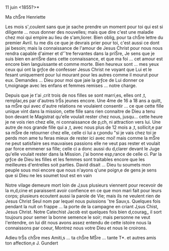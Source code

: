  11 juin <1855?>*

Ma chŠre Henriette

Les mois s'‚coulent sans que je sache prendre un moment pour toi qui est si diligente … nous donner des nouvelles; mais que dire c'est une maladie chez moi qui empire au lieu de s'am‚liorer. Bien oblig‚ pour ta chŠre lettre du premier Avril. tu me dis ce que je devrais prier pour toi, c'est aussi ce dont jai besoin; mais la connaissance de l'amour de Jesus Christ pour nous nous rendra capable d'aimer et d'ˆtre fervantes dans la priŠre, Je sens que je suis bien en arriŠre dans cette connaissance, et que ma foi … cet amour est encore bien languissante et comme morte. Bien heureux sont … mes yeux ceux qui ont la grƒce de confesser Jesus Christ ne voyant que Lui et le fesant uniquement pour lui mourant pour les autres comme il mourut pour eux. Demandes … Dieu pour moi que jaie la grƒce de Lui donner ce t‚moignage avec les enfans et femmes remises … notre charge.

Depuis que je t'ai ‚crit trois de nos filles se sont marri‚es, elles ont ‚t‚ remplac‚es par d'autres trŠs jeunes encore. Une 4me de 16 a 18 ans a quitt‚ sa mŠre qui avec d'autre relations ne voulaient consentir … ce que cette fille unique vint dans la mission, cette fille sans rien connaitre de Dieu a tenu bon devant le Magistrat qu'elle voulait rester chez nous, jusqu… cette heure je ne vois rien chez elle, ni connaissance de p‚ch‚ ni attraction vers lui. Une autre de nos grande fille qui a ‚t‚ avec nous plus de 12 mois a ‚t‚ sollicit‚e par sa mŠre de retourner chez elle, celle ci lui a r‚pondu "si je vais chez toi je perds mon ame tu feras mieux de rester ici avec moi! mais comme la mŠre ne peut satisfaire ses mauvaises passions elle ne veut pas rester et voulait par force emmener sa fille; celle ci a donc aussi du d‚clarer devant le Juge qu'elle voulait rester dans la Mission. j'ai bonne esp‚rance de celle ci. Par la grƒce de Dieu les filles et les femmes sont traitables encore que les meilleures d'entrelles soit parties. David disait … Dieu tu soumets mon peuple sous moi encore que nous n'ayons q'une poign‚e de gens je sens que si Dieu ne les soumet tout est en vain

Notre vilage demeure mort loin de J‚sus plusieurs viennent pour recevoir de la m‚d‚cine et paraissent avoir confience en ce que mon mari fait pour leurs corps; plusieurs ecoutent aussi la parole de Vie; mais ils ne veulent rien de Jesus Christ Seul nom par lequel nous puissions ˆtre Sauv‚s. Quelques fois pendant la nuit on frappe … la porte de la campagne en criant J‚sus Chist, Jesus Christ. Notre Catechist Jacob est quelques fois bien d‚courag‚, il sort toujours pour semer la bonne semence le soir; mais personne ne veut l'entendre, on lui dit nous avons assez entendu de cette istoire nous la connaissons par coeur, Montrez nous votre Dieu et nous le croirons.

Adieu trŠs chŠre mes Amiti‚s … ta chŠre MŠre … tante T*. et autres amis  ton affection‚e
 J. Gundert

